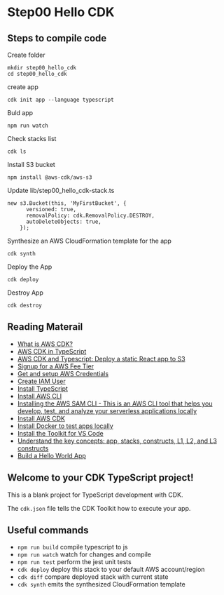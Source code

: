 # Step00 Hello CDK

## Steps to compile code

Create folder

```
mkdir step00_hello_cdk
cd step00_hello_cdk
```

create app

```
cdk init app --language typescript
```

Buld app

```
npm run watch
```

Check stacks list

```
cdk ls
```

Install S3 bucket

```
npm install @aws-cdk/aws-s3
```

Update lib/step00_hello_cdk-stack.ts

```
new s3.Bucket(this, 'MyFirstBucket', {
      versioned: true,
      removalPolicy: cdk.RemovalPolicy.DESTROY,
      autoDeleteObjects: true,
    });
```

Synthesize an AWS CloudFormation template for the app

```
cdk synth
```

Deploy the App

```
cdk deploy
```

Destroy App

```
cdk destroy
```

## Reading Materail

- [What is AWS CDK?](https://serverless-stack.com/chapters/what-is-aws-cdk.html)
- [AWS CDK in TypeScript](https://docs.aws.amazon.com/cdk/latest/guide/work-with-cdk-typescript.html)
- [AWS CDK and Typescript: Deploy a static React app to S3](https://medium.com/swlh/aws-cdk-and-typescript-deploy-a-static-react-app-to-s3-df74193e9e3d)
- [Signup for a AWS Fee Tier](https://aws.amazon.com/free/)
- [Get and setup AWS Credentials](https://docs.aws.amazon.com/toolkit-for-vscode/latest/userguide/aws-credentials.html)
- [Create IAM User](https://docs.aws.amazon.com/IAM/latest/UserGuide/getting-started_create-admin-group.html)
- [Install TypeScript](https://www.npmjs.com/package/typescript)
- [Install AWS CLI](https://docs.aws.amazon.com/cli/latest/userguide/install-cliv2.html)
- [Installing the AWS SAM CLI - This is an AWS CLI tool that helps you develop, test, and analyze your serverless applications locally](https://docs.aws.amazon.com/serverless-application-model/latest/developerguide/serverless-sam-cli-install.html)
- [Install AWS CDK](https://docs.aws.amazon.com/cdk/latest/guide/work-with-cdk-typescript.html)
- [Install Docker to test apps locally](https://docs.docker.com/get-docker/)
- [Install the Toolkit for VS Code](https://docs.aws.amazon.com/toolkit-for-vscode/latest/userguide/setup-toolkit.html)
- [Understand the key concepts: app, stacks, constructs, L1, L2, and L3 constructs](https://docs.aws.amazon.com/cdk/latest/guide/getting_started.html)
- [Build a Hello World App](https://docs.aws.amazon.com/cdk/latest/guide/hello_world.html)

## Welcome to your CDK TypeScript project!

This is a blank project for TypeScript development with CDK.

The `cdk.json` file tells the CDK Toolkit how to execute your app.

## Useful commands

- `npm run build` compile typescript to js
- `npm run watch` watch for changes and compile
- `npm run test` perform the jest unit tests
- `cdk deploy` deploy this stack to your default AWS account/region
- `cdk diff` compare deployed stack with current state
- `cdk synth` emits the synthesized CloudFormation template
